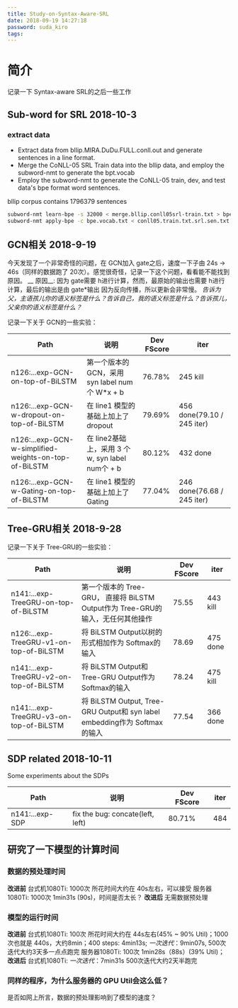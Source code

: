 ```yaml
---
title: Study-on-Syntax-Aware-SRL
date: 2018-09-19 14:27:18
password: suda_kiro
tags:
---
```

# 简介
记录一下 Syntax-aware SRL的之后一些工作
<!--more-->
## Sub-word for SRL 2018-10-3
### extract data 
* Extract data from bllip.MIRA.DuDu.FULL.conll.out and generate sentences in a line format.
* Merge the CoNLL-05 SRL Train data into the bllip data, and employ the subword-nmt to generate the bpt.vocab
* Employ the subword-nmt to generate the CoNLL-05 train, dev, and test data's bpe format word sentences.

bllip corpus contains 1796379 sentences
```bash
subword-nmt learn-bpe -s 32000 < merge.bllip.conll05srl-train.txt > bpe.vocab.txt
subword-nmt apply-bpe -c bpe.vocab.txt < conll05.train.txt.srl.sen.txt > conll05.train.bpe.txt
```

## GCN相关 2018-9-19
今天发现了一个非常奇怪的问题，在 GCN加入 gate之后，速度一下子由 24s -> 46s（同样的数据跑了 20次）。感觉很奇怪，记录一下这个问题，看看能不能找到原因。
__ 原因__: 因为 gate需要 h进行计算，然而，最原始的输出也需要 h进行计算，最后的输出是由 gate*输出 因为反向传播，所以更新会非常慢。
*告诉为父，主语孩儿你的语义标签是什么？告诉自己，我的语义标签是什么？告诉孩儿，父亲你的语义标签是什么？*

记录一下关于 GCN的一些实验：

| __Path__| __说明__| __Dev FScore__| __iter__|
|---------|---------|---------------|---------|
|n126:...exp-GCN-on-top-of-BiLSTM| 第一个版本的 GCN，采用 syn label num个 W*x + b| 76.78%| 245 kill| 
|n126:...exp-GCN-w-dropout-on-top-of-BiLSTM|在 line1 模型的基础上加上了 dropout| 79.69%| 456 done(79.10 / 245 iter)| 
|n126:...exp-GCN-w-simplified-weights-on-top-of-BiLSTM| 在 line2基础上，采用 3 个w, syn label num个 + b| 80.12%| 432 done| 
|n126:...exp-GCN-w-Gating-on-top-of-BiLSTM |在 line1 模型的基础上加上了 Gating | 77.04%| 246 done(76.68 / 245 iter)| 

## Tree-GRU相关 2018-9-28
记录一下关于 Tree-GRU的一些实验：

| __Path__| __说明__| __Dev FScore__| __iter__|
|---------|---------|---------------|---------|
|n141:...exp-TreeGRU-on-top-of-BiLSTM| 第一个版本的 Tree-GRU， 直接将 BiLSTM Output作为 Tree-GRU的输入，无任何其他操作 |75.55 | 443 kill|
|n126:...exp-TreeGRU-v1-on-top-of-BiLSTM|将 BiLSTM Output以树的形式相加作为 Softmax的输入|78.69 | 475 done|
|n141:...exp-TreeGRU-v2-on-top-of-BiLSTM|将 BiLSTM Output和 Tree-GRU Output作为 Softmax的输入|78.24 | 475 kill|
|n141:...exp-TreeGRU-v3-on-top-of-BiLSTM|将 BiLSTM Output, Tree-GRU Output和 syn label embedding作为 Softmax的输入|77.54 |366 done|

## SDP related 2018-10-11
Some experiments about the SDPs

| __Path__| __说明__| __Dev FScore__| __iter__|
|---------|---------|---------------|---------|
|n141:...exp-SDP| fix the bug: concate(left, left) | 80.71%| 484 |


## 研究了一下模型的计算时间
### 数据的预处理时间
__改进前__
台式机1080Ti: 1000次 所花时间大约在 40s左右，可以接受
服务器1080Ti: 1000次 1min31s (90s)，时间是否太长？
__改进后__
无需数据预处理
### 模型的运行时间
__改进前__
台式机1080Ti: 100次 所花时间大约在 44s左右(45% ~ 90% Util)；1000次也就是 440s，大约8min；400 steps: 4min13s; *一次迭代*：9min07s, 500次迭代大约3天多一点点跑完
服务器1080Ti: 100次 1min28s（88s）(39% Util)；
__改进后__
台式机1080Ti: *一次迭代*：7min31s 500次迭代大约2天半跑完

### 同样的程序，为什么服务器的 GPU Util会这么低？
是否如网上所言，数据的预处理影响到了模型的速度？

